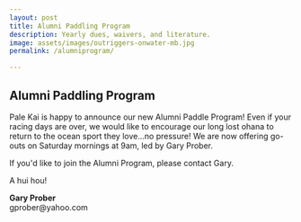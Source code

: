 ```yaml
---
layout: post
title: Alumni Paddling Program
description: Yearly dues, waivers, and literature.
image: assets/images/outriggers-onwater-mb.jpg
permalink: /alumniprogram/

---
```

<h2>Alumni Paddling Program</h2>


<p> Pale Kai is happy to announce our new Alumni Paddle Program! Even if your racing days are over, we would like to encourage our long lost ohana to return to the ocean sport they love...no pressure! We are now offering go-outs on Saturday mornings at 9am, led by Gary Prober. </p>	
<p>
If you'd like to join the Alumni Program, please contact Gary.

A hui hou!
</p>
<p>
<strong>Gary Prober</strong><br/>
gprober@yahoo.com</p>


